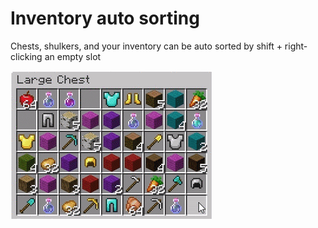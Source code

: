 # Inventory auto sorting

Chests, shulkers, and your inventory can be auto sorted by shift + right-clicking an empty slot

![](../../.gitbook/assets/sorting.gif)

